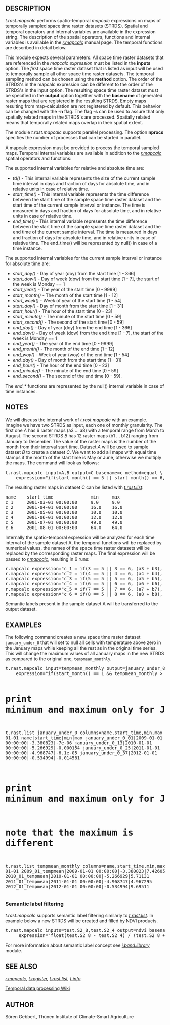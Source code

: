 <h2>DESCRIPTION</h2>

<em>t.rast.mapcalc</em> performs spatio-temporal
<em>mapcalc</em> expressions on maps of temporally sampled space time
raster datasets (STRDS). Spatial and temporal operators and internal
variables are available in the expression string. The description of
the spatial operators, functions and internal variables is available in
the <em><a href="r.mapcalc.html">r.mapcalc</a></em> manual page. The temporal
functions are described in detail below.
<p>
This module expects several parameters. All space time raster datasets
that are referenced in the <em>mapcalc expression</em> must be listed
in the <b>inputs</b> option. The <em>first</em> space time raster
dataset that is listed as input will be used to temporally sample all
other space time raster datasets. The temporal sampling method can be
chosen using the <b>method</b> option. The order of the STRDS's in
the mapcalc expression can be different to the order of the STRDS's in
the input option. The resulting space time raster dataset must be
specified in the <b>output</b> option together with the <b>basename</b>
of generated raster maps that are registered in the resulting
STRDS. Empty maps resulting from map-calculation are not registered by
default. This behavior can be changed with the <b>-n</b> flag. The
flag <b>-s</b> can be used to assure that only spatially related maps
in the STRDS's are processed. Spatially related means that temporally
related maps overlap in their spatial extent.
<p>
The module <em>t.rast.mapcalc</em> supports parallel processing. The option
<b>nprocs</b> specifies the number of processes that can be started in
parallel.
<p>
A mapcalc expression must be provided to process the temporal
sampled maps. Temporal internal variables are available in addition to
the <em><a href="r.mapcalc.html">r.mapcalc</a></em> spatial operators and functions:
<p>
The supported internal variables for relative and absolute time are:
<ul>
  <li><em>td()</em> - This internal variable represents the size of the
  current sample time interval in days and fraction of days for absolute
  time, and in relative units in case of relative time.</li>
  <li><em>start_time()</em> - This internal variable represents
  the time difference between the start time of the sample space time
  raster dataset and the start time of the current sample interval or instance.
  The time is measured in days and fraction of days for absolute time,
  and in relative units in case of relative time.</li>
  <li><em>end_time()</em> - This internal variable represents
  the time difference between the start time of the sample space time
  raster dataset and the end time of the current sample interval. The
  time is measured in days and fraction of days for absolute time,
  and in relative units in case of relative time.
  The end_time() will be represented by null() in case of a time instance.</li>
</ul>
<p>
The supported internal variables for the current sample interval or instance
for absolute time are:
<ul>
  <li><em>start_doy()</em> - Day of year (doy) from the start time [1 - 366]</li>
  <li><em>start_dow()</em> - Day of week (dow) from the start time [1 - 7],
  the start of the week is Monday == 1</li>
  <li><em>start_year()</em> - The year of the start time [0 - 9999]</li>
  <li><em>start_month()</em> - The month of the start time [1 - 12]</li>
  <li><em>start_week()</em> - Week of year of the start time [1 - 54]</li>
  <li><em>start_day()</em> - Day of month from the start time [1 - 31]</li>
  <li><em>start_hour()</em> - The hour of the start time [0 - 23]</li>
  <li><em>start_minute()</em> - The minute of the start time [0 - 59]</li>
  <li><em>start_second()</em> - The second of the start time [0 - 59]</li>
  <li><em>end_doy()</em> - Day of year (doy) from the end time [1 - 366]</li>
  <li><em>end_dow()</em> - Day of week (dow) from the end time [1 - 7],
  the start of the week is Monday == 1</li>
  <li><em>end_year()</em> - The year of the end time [0 - 9999]</li>
  <li><em>end_month()</em> - The month of the end time [1 - 12]</li>
  <li><em>end_woy()</em> - Week of year (woy) of the end time [1 - 54]</li>
  <li><em>end_day()</em> - Day of month from the start time [1 - 31]</li>
  <li><em>end_hour()</em> - The hour of the end time [0 - 23]</li>
  <li><em>end_minute()</em> - The minute of the end time [0 - 59]</li>
  <li><em>end_second()</em> - The second of the end time [0 - 59].</li>
</ul>
The <em>end_*</em> functions are represented by the null() internal variable
in case of time instances.

<h2>NOTES</h2>

We will discuss the internal work of <em>t.rast.mapcalc</em> with an
example. Imagine we have two STRDS as input, each one of monthly
granularity. The first one <em>A</em> has 6 raster maps (a3 ... a8)
with a temporal range from March to August. The second STRDS <em>B</em>
has 12 raster maps (b1 ... b12) ranging from January to December. The
value of the raster maps is the number of the month from their interval
start time. Dataset <em>A</em> will be used to sample dataset
<em>B</em> to create a dataset <em>C</em>. We want to add all maps with
equal time stamps if the month of the start time is May or June,
otherwise we multiply the maps. The command will look as follows:
<p>
<div class="code"><pre>
t.rast.mapcalc input=A,B output=C basename=c method=equal \
    expression="if(start_month() == 5 || start_month() == 6, (A + B), (A * B))"
</pre></div>
<p>
The resulting raster maps in dataset C can be listed with <em><a href="t.rast.list.html">t.rast.list</a></em>:
<p>
<div class="code"><pre>
name    start_time              min     max
c_1     2001-03-01 00:00:00     9.0     9.0
c_2     2001-04-01 00:00:00     16.0    16.0
c_3     2001-05-01 00:00:00     10.0    10.0
c_4     2001-06-01 00:00:00     12.0    12.0
c_5     2001-07-01 00:00:00     49.0    49.0
c_6     2001-08-01 00:00:00     64.0    64.0
</pre></div>
<p>
Internally the spatio-temporal expression will be analyzed for each
time interval of the sample dataset A, the temporal functions will be
replaced by numerical values, the names of the space time raster
datasets will be replaced by the corresponding raster maps. The final
expression will be passed to <em><a href="r.mapcalc.html">r.mapcalc</a></em>, resulting in 6 runs:
<p>
<div class="code"><pre>
r.mapcalc expression="c_1 = if(3 == 5 || 3 == 6, (a3 + b3), (a3 * b3))"
r.mapcalc expression="c_2 = if(4 == 5 || 4 == 6, (a4 + b4), (a4 * b4))"
r.mapcalc expression="c_3 = if(5 == 5 || 5 == 6, (a5 + b5), (a5 * b5))"
r.mapcalc expression="c_4 = if(6 == 5 || 6 == 6, (a6 + b6), (a6 * b6))"
r.mapcalc expression="c_5 = if(7 == 5 || 7 == 6, (a7 + b7), (a7 * b7))"
r.mapcalc expression="c_6 = if(8 == 5 || 8 == 6, (a8 + b8), (a8 * b8))"
</pre></div>
<p>
Semantic labels present in the sample dataset A will be transferred to
the output dataset.

<h2>EXAMPLES</h2>

The following command creates a new space time raster dataset
<code>january_under_0</code> that will set to null all cells with
temperature above zero in the January maps while keeping all the rest
as in the original time series. This will change the maximum values
of all January maps in the new STRDS as compared to the original one,
<code>tempmean_monthly</code>.

<div class="code"><pre>
t.rast.mapcalc input=tempmean_monthly output=january_under_0 basename=january_under_0 \
    expression="if(start_month() == 1 &amp;&amp; tempmean_monthly &gt; 0, null(), tempmean_monthly)"

# print minimum and maximum only for January in the new strds
t.rast.list january_under_0 columns=name,start_time,min,max | grep 01-01
name|start_time|min|max
january_under_0_01|2009-01-01 00:00:00|-3.380823|-7e-06
january_under_0_13|2010-01-01 00:00:00|-5.266929|-0.000154
january_under_0_25|2011-01-01 00:00:00|-4.968747|-6.1e-05
january_under_0_37|2012-01-01 00:00:00|-0.534994|-0.014581

# print minimum and maximum only for January in the original strds,
# note that the maximum is different
t.rast.list tempmean_monthly columns=name,start_time,min,max | grep 01-01
2009_01_tempmean|2009-01-01 00:00:00|-3.380823|7.426054
2010_01_tempmean|2010-01-01 00:00:00|-5.266929|5.71131
2011_01_tempmean|2011-01-01 00:00:00|-4.968747|4.967295
2012_01_tempmean|2012-01-01 00:00:00|-0.534994|9.69511
</pre></div>

<h3>Semantic label filtering</h3>

<em>t.rast.mapcalc</em> supports semantic label filtering similarly
to <em><a href="t.rast.list.html#filtering-the-result-by-semantic-label">t.rast.list</a></em>. In
example below a new STRDS will be created and filled by NDVI products.

<div class="code"><pre>
t.rast.mapcalc inputs=test.S2_8,test.S2_4 output=ndvi basename=ndvi \
     expression="float(test.S2_8 - test.S2_4) / (test.S2_8 + test.S2_4)"
</pre></div>

For more information about semantic label concept
see <em><a href="i.band.library.html">i.band.library</a></em> module.

<h2>SEE ALSO</h2>

<em>
<a href="r.mapcalc.html">r.mapcalc</a>,
<a href="t.register.html">t.register</a>,
<a href="t.rast.list.html">t.rast.list</a>,
<a href="t.info.html">t.info</a>
</em>
<p>
<a href="https://grasswiki.osgeo.org/wiki/Temporal_data_processing">Temporal data processing Wiki</a>

<h2>AUTHOR</h2>

S&ouml;ren Gebbert, Th&uuml;nen Institute of Climate-Smart Agriculture
